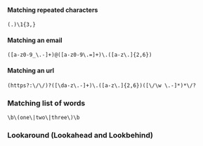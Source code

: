 #### Matching repeated characters
```
(.)\1{3,}
```
#### Matching an email
```
([a-z0-9_\.-]+)@([a-z0-9\.=]+)\.([a-z\.]{2,6})
```
#### Matching an url
```
(https?:\/\/)?([\da-z\.-]+)\.([a-z\.]{2,6})([\/\w \.-]*)*\/?
```
### Matching list of words
```
\b\(one\|two\|three\)\b
```
### Lookaround (Lookahead and Lookbehind)

